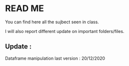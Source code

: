 # READ ME 

You can find here all the sujbect seen in class. 

I will also report different update on important folders/files. 

## Update : 

Dataframe manipulation last version : 20/12/2020









